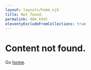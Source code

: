 ```yaml
---
layout: layouts/home.njk
title: Not found.
permalink: 404.html
eleventyExcludeFromCollections: true
---
```

# Content not found.

Go <a href="{{ '/' | url }}">home</a>.
